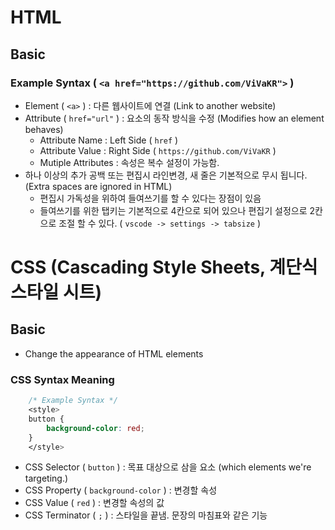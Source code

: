 # HTML

## Basic
### Example Syntax ( **`<a href="https://github.com/ViVaKR">`** )  

+ Element ( `<a>` ) : 다른 웹사이트에 연결 (Link to another website)  
+ Attribute ( `href="url"` ) : 요소의 동작 방식을 수정 (Modifies how an element behaves)  
    + Attribute Name : Left Side  ( `href` )
    + Attribute Value : Right Side ( `https://github.com/ViVaKR` )
    + Mutiple Attributes : 속성은 복수 설정이 가능함.
+ 하나 이상의 추가 공백 또는 편집시 라인변경, 새 줄은 기본적으로 무시 됩니다. (Extra spaces are ignored in HTML)
    + 편집시 가독성을 위하여 들여쓰기를 할 수 있다는 장점이 있음
    + 들여쓰기를 위한 탭키는 기본적으로 4칸으로 되어 있으나 편집기 설정으로 2칸으로 조절 할 수 있다. ( `vscode -> settings -> tabsize` )

# CSS (Cascading Style Sheets, 계단식 스타일 시트)

## Basic
- Change the appearance of HTML elements

### CSS Syntax Meaning
```css
    /* Example Syntax */
    <style>
    button {
        background-color: red;
    }
    </style>
```
+ CSS Selector ( `button` ) : 목표 대상으로 삼을 요소 (which elements we're targeting.)
+ CSS Property ( `background-color` ) : 변경할 속성 
+ CSS Value ( `red` ) : 변경할 속성의 값
+ CSS Terminator ( `;` ) : 스타일을 끝냄. 문장의 마침표와 같은 기능
